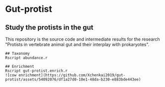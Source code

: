 # Gut-protist
## Study the protists in the gut
This repository is the source code and intermediate results for the research "Protists in vertebrate animal gut and their interplay with prokaryotes".

```
## Taxonomy
Rscript abundance.r
```

```
## Enrichment
Rscript gut-protist.enrich.r
![cow enrichment](https://github.com/Xchenkai2019/gut-protist/assets/54092076/df1a27d0-10e1-48da-b230-e883bde443ee)
```

